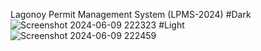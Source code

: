 Lagonoy Permit Management System (LPMS-2024)
#Dark
![Screenshot 2024-06-09 222323](https://github.com/macmacysan/lpms-2024/assets/108280694/0bcb8e62-b39d-47d2-9eda-3c5f90a2b005)
#Light
 ![Screenshot 2024-06-09 222459](https://github.com/macmacysan/lpms-2024/assets/108280694/ea205117-5055-46b2-b22a-8805b021a23b)

 
